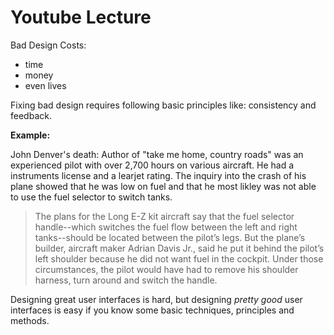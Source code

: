 # Youtube Lecture

Bad Design Costs:
+ time
+ money 
+ even lives

Fixing bad design requires following basic principles like: consistency and feedback.

**Example:** 

John Denver's death:
Author of "take me home, country roads" was an experienced pilot with over 2,700 hours on various aircraft.
He had a instruments license and a learjet rating. The inquiry into the crash of his plane showed that he was low on fuel and that he most likley was not able to use the fuel selector to switch tanks. 

> The plans for the Long E-Z kit aircraft say that the fuel selector handle--which switches the fuel flow between
> the left and right tanks--should be located between the pilot’s legs. But the plane’s builder, aircraft maker
> Adrian Davis Jr., said he put it behind the pilot’s left shoulder because he did not want fuel in the cockpit.
> Under those circumstances, the pilot would have had to remove his shoulder harness, turn around and switch the handle.

Designing great user interfaces is hard, but designing *pretty good* user interfaces is easy if you know some basic techniques, principles and methods.
